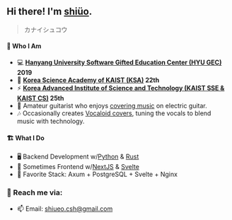 ## Hi there! I'm [shiüo](https://shiueo.xyz).
> カナイシュコウ
#### 🍣 Who I Am
- 💻 **[Hanyang University Software Gifted Education Center (HYU GEC)](https://gifted.hanyang.ac.kr/) 2019**
- 🎒 **[Korea Science Academy of KAIST (KSA)](https://ksa.hs.kr/) 22th**
- ⚡ **[Korea Advanced Institute of Science and Technology (KAIST SSE & KAIST CS)](https://www.kaist.ac.kr/en/) 25th**
- 🎸 Amateur guitarist who enjoys [covering music](https://www.youtube.com/@shiueo) on electric guitar.
- 🎶 Occasionally creates [Vocaloid covers](https://www.youtube.com/@shiueo), tuning the vocals to blend music with technology.

#### 🏗️ What I Do
- 🖥️ Backend Development w/[Python](https://www.python.org/) & [Rust](https://www.rust-lang.org/)
- 📱 Sometimes Frontend w/[NextJS](https://nextjs.org/) & [Svelte](https://svelte.dev/)
- 💓 Favorite Stack: Axum + PostgreSQL + Svelte + Nginx

### 📮 Reach me via:
- 📫 Email: <shiueo.csh@gmail.com>
